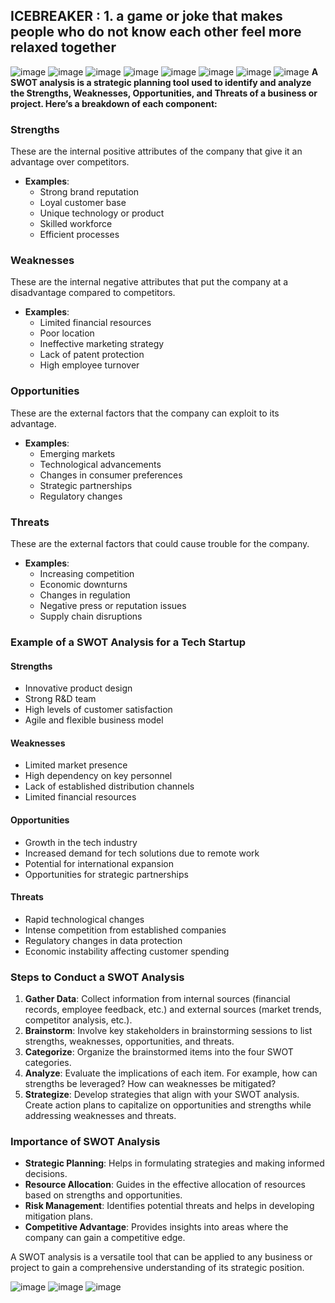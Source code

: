## ICEBREAKER : 1. a game or joke that makes people who do not know each other feel more relaxed together 
![image](https://github.com/anusha-tikarya/Soft_skills/assets/84814767/cbf8a6b4-ab4e-4886-b3e4-d2b5424a9337)
![image](https://github.com/anusha-tikarya/Soft_skills/assets/84814767/ffabbd5e-99bc-4c71-89d8-d2606862a82c)
![image](https://github.com/anusha-tikarya/Soft_skills/assets/84814767/b8e3b8c9-cb6f-41e0-affd-090e24955ce0)
![image](https://github.com/anusha-tikarya/Soft_skills/assets/84814767/95535ca9-d0f8-4177-bdb5-fe4083ec210b)
![image](https://github.com/anusha-tikarya/Soft_skills/assets/84814767/5b0b7063-dd4e-4ffe-84b7-ca773af7943b)
![image](https://github.com/anusha-tikarya/Soft_skills/assets/84814767/1f09a051-a8fa-4f56-bbba-300f3d949fc9)
![image](https://github.com/anusha-tikarya/Soft_skills/assets/84814767/d50f3db2-5df0-4a97-8601-7b8de66ef4de)
![image](https://github.com/anusha-tikarya/Soft_skills/assets/84814767/878ca77e-e013-4a96-b41c-e8bc8ec0033e)
**A SWOT analysis is a strategic planning tool used to identify and analyze the Strengths, Weaknesses, Opportunities, and Threats of a business or project. Here’s a breakdown of each component:**

### Strengths
These are the internal positive attributes of the company that give it an advantage over competitors.

- **Examples**:
  - Strong brand reputation
  - Loyal customer base
  - Unique technology or product
  - Skilled workforce
  - Efficient processes

### Weaknesses
These are the internal negative attributes that put the company at a disadvantage compared to competitors.

- **Examples**:
  - Limited financial resources
  - Poor location
  - Ineffective marketing strategy
  - Lack of patent protection
  - High employee turnover

### Opportunities
These are the external factors that the company can exploit to its advantage.

- **Examples**:
  - Emerging markets
  - Technological advancements
  - Changes in consumer preferences
  - Strategic partnerships
  - Regulatory changes

### Threats
These are the external factors that could cause trouble for the company.

- **Examples**:
  - Increasing competition
  - Economic downturns
  - Changes in regulation
  - Negative press or reputation issues
  - Supply chain disruptions

### Example of a SWOT Analysis for a Tech Startup

#### Strengths
- Innovative product design
- Strong R&D team
- High levels of customer satisfaction
- Agile and flexible business model

#### Weaknesses
- Limited market presence
- High dependency on key personnel
- Lack of established distribution channels
- Limited financial resources

#### Opportunities
- Growth in the tech industry
- Increased demand for tech solutions due to remote work
- Potential for international expansion
- Opportunities for strategic partnerships

#### Threats
- Rapid technological changes
- Intense competition from established companies
- Regulatory changes in data protection
- Economic instability affecting customer spending

### Steps to Conduct a SWOT Analysis

1. **Gather Data**: Collect information from internal sources (financial records, employee feedback, etc.) and external sources (market trends, competitor analysis, etc.).
2. **Brainstorm**: Involve key stakeholders in brainstorming sessions to list strengths, weaknesses, opportunities, and threats.
3. **Categorize**: Organize the brainstormed items into the four SWOT categories.
4. **Analyze**: Evaluate the implications of each item. For example, how can strengths be leveraged? How can weaknesses be mitigated?
5. **Strategize**: Develop strategies that align with your SWOT analysis. Create action plans to capitalize on opportunities and strengths while addressing weaknesses and threats.

### Importance of SWOT Analysis
- **Strategic Planning**: Helps in formulating strategies and making informed decisions.
- **Resource Allocation**: Guides in the effective allocation of resources based on strengths and opportunities.
- **Risk Management**: Identifies potential threats and helps in developing mitigation plans.
- **Competitive Advantage**: Provides insights into areas where the company can gain a competitive edge.

A SWOT analysis is a versatile tool that can be applied to any business or project to gain a comprehensive understanding of its strategic position.

![image](https://github.com/anusha-tikarya/Soft_skills/assets/84814767/be84ee2f-f94f-468c-865f-404b31298974)
![image](https://github.com/anusha-tikarya/Soft_skills/assets/84814767/58ade4fa-ac94-4062-9fee-d392215db4d5)
![image](https://github.com/anusha-tikarya/Soft_skills/assets/84814767/11718e9c-14a3-47e8-9dfd-4cd6125ffe09)

